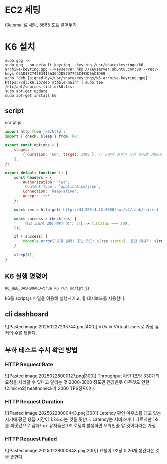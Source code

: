 # EC2 세팅
t3a.small로 세팅, 5665 포트 열어두기
# K6 설치
```shell
sudo gpg -k
sudo gpg --no-default-keyring --keyring /usr/share/keyrings/k6-archive-keyring.gpg --keyserver hkp://keyserver.ubuntu.com:80 --recv-keys C5AD17C747E3415A3642D57D77C6C491D6AC1D69
echo "deb [signed-by=/usr/share/keyrings/k6-archive-keyring.gpg] https://dl.k6.io/deb stable main" | sudo tee /etc/apt/sources.list.d/k6.list
sudo apt-get update
sudo apt-get install k6
```

## script
script.js
```javascript
import http from 'k6/http';
import { check, sleep } from 'k6';

export const options = {
    stages: [
        { duration: '6m', target: 3000 }, // 6분에 걸쳐서 가상 유저를 3000명 만든다.
    ],
};

export default function () {
    const headers = {
        Authorization: 'jwt',
        'Content-Type': 'application/json',
        Connection: 'keep-alive',
        Accept: '*/*',
    };

    const res = http.get('http://43.200.4.52:8080/api/v2/rank/current', { headers });

    const success = check(res, {
        '응답 코드가 200이어야 함': (r) => r.status === 200,
    });

    if (!success) {
        console.error(`요청 실패! 응답 코드: ${res.status}, 응답 메시지: ${res.body}`);
    }

    sleep(1);
}
```

## K6 실행 명령어
```shell
K6_WEB_DASHBOARD=true k6 run script.js
```
k6를 script.js 파일을 이용해 실행시키고, 웹 대시보드를 사용한다.

## cli dashboard
![[Pasted image 20250227235744.png|400]]
VUs => Virtual Users로 가상 유저의 수를 뜻한다.

## 부하 테스트 수치 확인 방법
### HTTP Request Rate
![[Pasted image 20250228000127.png|300]]
Throughput 확인
1초당 330개의 요청을 처리할 수 있다고 알리는 것
2000-3000 정도면 괜찮은듯
아무것도 안한 t2.micro의 healthcheck가 2000 TPS정도이다.
### HTTP Request Duration
![[Pasted image 20250228000443.png|300]]
Latency 확인
마우스를 대고 있는 시기에 평균 응답 시간이 1.2초라는 것을 뜻한다.
Latency는 서비스마다 다르지만 1초를 최댓값으로 잡자! 
=> 유저들은 1초 로딩이 발생하면 오류인줄 알 것이다라는 가정
### HTTP Request Failed
![[Pasted image 20250228000643.png|200]]
요청이 1초당 0.26개 생긴다는 것을 뜻한다.